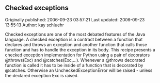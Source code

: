 ## Checked exceptions 
Originally published: 2006-09-23 03:57:21 
Last updated: 2006-09-23 13:55:13 
Author: kay schluehr 
 
Checked exceptions are one of the most debated features of the Java language. A checked exception is a contract between a function that declares and throws an exception and another function that calls those function and has to handle the exception in its body. This recipe presents a checked exception implementation for Python using a pair of decorators @throws(Exc) and @catches(Exc,...). Whenever a @throws decorated function is called it has to be inside of a function that is decorated by @catches. Otherwise an UncheckedExceptionError will be raised - unless the declared exception Exc is raised.